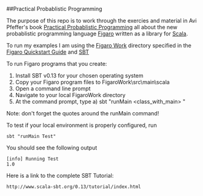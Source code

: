 ##Practical Probablistic Programming

The purpose of this repo is to work through the exercies and material in Avi Pfeffer's book [Practical Probablistic Programming](https://www.manning.com/books/practical-probabilistic-programming) all about the new probablistic programming language [Figaro](https://github.com/p2t2/figaro) written as a library for [Scala](http://www.scala-lang.org/).

To run my examples I am using the [Figaro Work](https://www.cra.com/sites/default/files/files/FigaroWork.zip) directory specified in the [Figaro Quickstart Guide](https://www.cra.com/sites/default/files/pdf/Figaro_Quick_Start_Guide.pdf) and [SBT](http://www.scala-sbt.org/)

To run Figaro programs that you create:

1. Install SBT v0.13 for your chosen operating system
2. Copy your Figaro program files to FigaroWork\src\main\scala
3. Open a command line prompt
4. Navigate to your local FigaroWork directory
5. At the command prompt, type
	a) sbt "runMain <class_with_main> <parameters>"

Note: don't forget the quotes around the runMain command!

To test if your local environment is properly configured, run

	sbt "runMain Test"

You should see the following output

	[info] Running Test
	1.0


Here is a link to the complete SBT Tutorial:

	http://www.scala-sbt.org/0.13/tutorial/index.html
